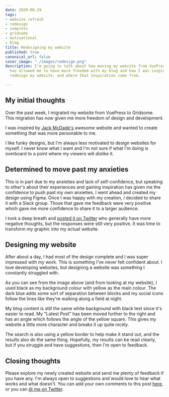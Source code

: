 ```yaml
---
date: 2020-06-29
tags:
- website refresh
- redesign
- vuepress
- gridsome
- motivational
- blog
title: Redesigning my website
published: true
canonical_url: false
cover_image: "./images/redesign.png"
description: I'm going to talk about how moving my website from VuePress to Gridsome
  has allowed me to have more freedom with my blog and how I was inspired to completely
  redesign my website, and where that inspiration came from.

---
```

## My initial thoughts

Over the past week, I migrated my website from VuePress to Gridsome. This migration has now given me more freedom of design and development.

I was inspired by [Jack McDade's](https://jackmcdade.com/) awesome website and wanted to create something that was more personable to me.

I like funky designs, but I'm always less motivated to design websites for myself. I never know what I want and I'm not sure if what I'm doing is overboard to a point where my viewers will dislike it.

## Determined to move past my anxieties

This is in part due to my anxieties and lack of self-confidence, but speaking to other's about their experiences and gaining inspiration has given me the confidence to push past my own anxieties. I went ahead and created my design using Figma. Once I was happy with my creation, I decided to share it with a Slack group. Those that gave me feedback were very positive which gave me more confidence to share it to a larger audience.

I took a deep breath and [posted it on Twitter](https://twitter.com/MBrooksUK/status/1276242759813390342) who generally have more negative thoughts, but the responses were still very positive. It was time to transform my graphic into my actual website.

## Designing my website

After about a day, I had most of the design complete and I was super impressed with my work. This is something I've never felt confident about. I love developing websites, but designing a website was something I constantly struggled with.

As you can see from the image above (and from looking at my website), I used black as my background colour with yellow as the main colour. The dark blue adds some sort of separation between blocks and my social icons follow the lines like they're walking along a field at night.

My blog content is still the same white background with black text since it's easier to read. My "Latest Post" has been moved further to the right and has an angle which follows the angle of the yellow square. This gives my website a little more character and breaks it up quite nicely.

The search is also using a yellow border to help make it stand out, and the results also do the same thing. Hopefully, my results can be read clearly, but if you struggle and have suggestions, then I'm open to feedback.

## Closing thoughts

Please explore my newly created website and send me plenty of feedback if you have any. I'm always open to suggestions and would love to hear what works and what doesn't. You can add your own comments to this post [here](https://michaelbrooks.substack.com/p/redesigning-my-website), or you can [@ me on Twitter](https://twitter.com/MBrooksUK).
